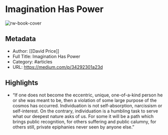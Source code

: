# Imagination Has Power

![rw-book-cover](https://readwise-assets.s3.amazonaws.com/static/images/article2.74d541386bbf.png)

## Metadata
- Author: [[David Price]]
- Full Title: Imagination Has Power
- Category: #articles
- URL: https://medium.com/p/34292301a23d

## Highlights
- “If one does not become the eccentric, unique, one-of-a-kind person he or she was meant to be, then a violation of some large purpose of the cosmos has occurred. Individuation is not self-absorption, narcissism or self-interest. On the contrary, individuation is a humbling task to serve what our deepest nature asks of us. For some it will be a path which brings public recognition, for others suffering and public calumny, for others still, private epiphanies never seen by anyone else.”
